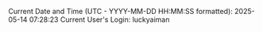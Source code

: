 Current Date and Time (UTC - YYYY-MM-DD HH:MM:SS formatted): 2025-05-14 07:28:23
Current User's Login: luckyaiman
